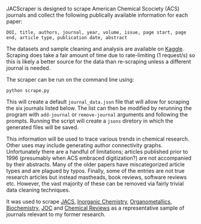 JACScraper is designed to scrape American Chemical Scociety (ACS) journals and collect the following publically available information for each paper:

	DOI, title, authors, journal, year, volume, issue, page start, page end, article type, publication date, abstract

The datasets and sample cleaning and analysis are available on [Kaggle](https://www.kaggle.com/jroddy33/american-chemical-society-journals). Scraping does take a fair amount of time due to rate-limiting (1 request/s) so this is likely a better source for the data than re-scraping unless a different journal is needed.

The scraper can be run on the command line using:

	python scrape.py

This will create a default `journal_data.json` file that will allow for scraping the six journals listed below. The list can then be modified by rerunning the program with `add-journal` or `remove-journal` arguments and following the prompts. Running the script will create a `jsons` diretory in which the generated files will be saved.

This information will be used to trace various trends in chemical research. Other uses may include generating author connectivity graphs. Unfortunately there are a handful of limitations; articles published prior to 1996 (presumably when ACS embraced digitization?) are not accompanied by their abstracts. Many of the older papers have miscategorized article types and are plagued by typos. Finally, some of the entries are not true research articles but instead mastheads, book reviews, software reviews etc. However, the vast majority of these can be removed via fairly trivial data cleaning techniques.

It was used to scrape [JACS](https://pubs.acs.org/journal/jacsat), [Inorganic Chemistry](https://pubs.acs.org/journal/inocaj), [Organometallics](https://pubs.acs.org/journal/orgnd7), [Biochemistry](https://pubs.acs.org/journal/bichaw), [JOC](https://pubs.acs.org/journal/joceah) and [Chemical Reviews](https://pubs.acs.org/journal/chreay) as a representative sample of journals relevant to my former research.
